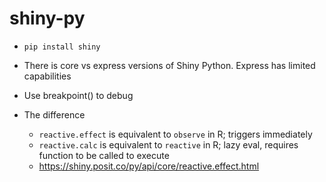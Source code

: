 # shiny-py

- `pip install shiny`
- There is core vs express versions of Shiny Python. Express has limited capabilities

- Use breakpoint() to debug
- The difference
    - `reactive.effect` is equivalent to `observe` in R; triggers immediately
    - `reactive.calc` is equivalent to `reactive` in R; lazy eval, requires function to be called to execute
    - https://shiny.posit.co/py/api/core/reactive.effect.html